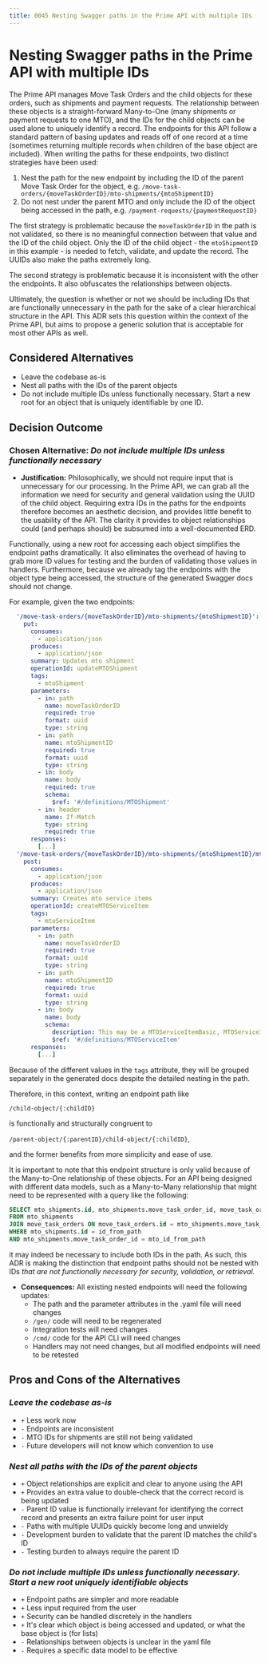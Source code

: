 ```yaml
---
title: 0045 Nesting Swagger paths in the Prime API with multiple IDs
---
```

# Nesting Swagger paths in the Prime API with multiple IDs

The Prime API manages Move Task Orders and the child objects for these orders, such as shipments and payment requests.
The relationship between these objects is a straight-forward Many-to-One (many shipments or payment requests
to one MTO), and the IDs for the child objects can be used alone to uniquely identify a record. The endpoints for this
API follow a standard pattern of basing updates and reads off of one record at a time (sometimes returning multiple
records when children of the base object are included). When writing the paths for these endpoints, two distinct
strategies have been used:

1. Nest the path for the new endpoint by including the ID of the parent Move Task Order for the object, e.g.
`/move-task-orders/{moveTaskOrderID}/mto-shipments/{mtoShipmentID}`
2. Do not nest under the parent MTO and only include the ID of the object being accessed in the path, e.g.
`/payment-requests/{paymentRequestID}`

The first strategy is problematic because the `moveTaskOrderID` in the path is not validated, so there is no meaningful
connection between that value and the ID of the child object. Only the ID of the child object - the `mtoShipmentID` in
this example - is needed to fetch, validate, and update the record. The UUIDs also make the paths extremely long.

The second strategy is problematic because it is inconsistent with the other the endpoints. It also obfuscates the
relationships between objects.

Ultimately, the question is whether or not we should be including IDs that are functionally unnecessary in the path for
the sake of a clear hierarchical structure in the API. This ADR sets this question within the context of the Prime API,
but aims to propose a generic solution that is acceptable for most other APIs as well.

## Considered Alternatives

* Leave the codebase as-is
* Nest all paths with the IDs of the parent objects
* Do not include multiple IDs unless functionally necessary. Start a new root for an object that is uniquely
identifiable by one ID.

## Decision Outcome

### Chosen Alternative: *Do not include multiple IDs unless functionally necessary*

* **Justification:** Philosophically, we should not require input that is unnecessary for our processing. In the Prime
API, we can grab all the information we need for security and general validation using the UUID of the child object.
Requiring extra IDs in the paths for the endpoints therefore becomes an aesthetic decision, and provides little benefit
to the usability of the API. The clarity it provides to object relationships could (and perhaps should) be subsumed into
a well-documented ERD.

Functionally, using a new root for accessing each object simplifies the endpoint paths dramatically. It also eliminates
the overhead of having to grab more ID values for testing and the burden of validating those values in handlers.
Furthermore, because we already tag the endpoints with the object type being accessed, the structure of the generated
Swagger docs should not change.

For example, given the two endpoints:

```yaml
  '/move-task-orders/{moveTaskOrderID}/mto-shipments/{mtoShipmentID}':
    put:
      consumes:
        - application/json
      produces:
        - application/json
      summary: Updates mto shipment
      operationId: updateMTOShipment
      tags:
        - mtoShipment
      parameters:
        - in: path
          name: moveTaskOrderID
          required: true
          format: uuid
          type: string
        - in: path
          name: mtoShipmentID
          required: true
          format: uuid
          type: string
        - in: body
          name: body
          required: true
          schema:
            $ref: '#/definitions/MTOShipment'
        - in: header
          name: If-Match
          type: string
          required: true
      responses:
        [...]
  '/move-task-orders/{moveTaskOrderID}/mto-shipments/{mtoShipmentID}/mto-service-items':
    post:
      consumes:
        - application/json
      produces:
        - application/json
      summary: Creates mto service items
      operationId: createMTOServiceItem
      tags:
        - mtoServiceItem
      parameters:
        - in: path
          name: moveTaskOrderID
          required: true
          format: uuid
          type: string
        - in: path
          name: mtoShipmentID
          required: true
          format: uuid
          type: string
        - in: body
          name: body
          schema:
            description: This may be a MTOServiceItemBasic, MTOServiceItemOriginSIT or etc.
            $ref: '#/definitions/MTOServiceItem'
      responses:
        [...]
```

Because of the different values in the `tags` attribute, they will be grouped separately in the generated docs despite
the detailed nesting in the path.

Therefore, in this context, writing an endpoint path like

`/child-object/{:childID}`

is functionally and structurally congruent to

`/parent-object/{:parentID}/child-object/{:childID}`,

and the former benefits from more simplicity and ease of use.

It is important to note that this endpoint structure is only valid because of the Many-to-One relationship of these
objects. For an API being designed with different data models, such as a Many-to-Many relationship that might need to be
represented with a query like the following:

```sql
SELECT mto_shipments.id, mto_shipments.move_task_order_id, move_task_orders.available_to_prime
FROM mto_shipments
JOIN move_task_orders ON move_task_orders.id = mto_shipments.move_task_order_id
WHERE mto_shipments.id = id_from_path
AND mto_shipments.move_task_order_id = mto_id_from_path
```

it may indeed be necessary to include both IDs in the path. As such, this ADR is making the distinction that endpoint
paths should not be nested with IDs *that are not functionally necessary for security, validation, or retrieval.*

* **Consequences:** All existing nested endpoints will need the following updates:
  * The path and the parameter attributes in the .yaml file will need changes
  * `/gen/` code will need to be regenerated
  * Integration tests will need changes
  * `/cmd/` code for the API CLI will need changes
  * Handlers may not need changes, but all modified endpoints will need to be retested

## Pros and Cons of the Alternatives

### *Leave the codebase as-is*

* `+` Less work now
* `-` Endpoints are inconsistent
* `-` MTO IDs for shipments are still not being validated
* `-` Future developers will not know which convention to use

### *Nest all paths with the IDs of the parent objects*

* `+` Object relationships are explicit and clear to anyone using the API
* `+` Provides an extra value to double-check that the correct record is being updated
* `-` Parent ID value is functionally irrelevant for identifying the correct record and presents an extra failure point
for user input
* `-` Paths with multiple UUIDs quickly become long and unwieldy
* `-` Development burden to validate that the parent ID matches the child's ID
* `-` Testing burden to always require the parent ID

### *Do not include multiple IDs unless functionally necessary. Start a new root uniquely identifiable objects*

* `+` Endpoint paths are simpler and more readable
* `+` Less input required from the user
* `+` Security can be handled discretely in the handlers
* `+` It's clear which object is being accessed and updated, or what the base object is (for lists)
* `-` Relationships between objects is unclear in the yaml file
* `-` Requires a specific data model to be effective
